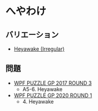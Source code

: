 # へやわけ

## バリエーション
- [Heyawake (Irregular)](heyawake-irregular.md)

## 問題
- [WPF PUZZLE GP 2017 ROUND 3](../questions/wpfpgp2017-3.md)
	- A5-6. Heyawake
- [WPF PUZZLE GP 2020 ROUND 1](../questions/wpfpgp2020-1.md)
	- 4\. Heyawake
